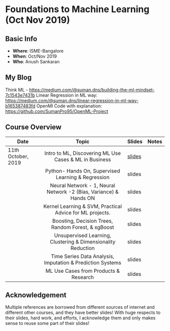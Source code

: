 # Foundations to Machine Learning (Oct Nov 2019)

## Basic Info
  - **Where**: ISME-Bangalore
  - **When**: Oct/Nov 2019
  - **Who**: Anush Sankaran

## My Blog

Think ML - https://medium.com/@suman.dns/building-the-ml-mindset-7c1543e7431b
Linear Regression in ML way: https://medium.com/@suman.dns/linear-regression-in-ml-way-b165387483fd
OpenMl Code with explanation: https://github.com/SumanPro95/OpenML-Project

## Course Overview

| Date                        |                                    Topic                                    | Slides | Notes |
|-----------------------------|:---------------------------------------------------------------------------:|--------|-------|
| 11th October, 2019  | Intro to ML, Discovering ML Use Cases & ML in Business     |   [slides](./lecture_notes/Lecture-1.pdf)      |       |
|   | Python- Hands On, Supervised Learning & Regression     |   slides[]()      |       |
|   | Neural Network - 1, Neural Network -2 (Bias, Variance) & Hands ON     |   slides[]()      |       |
|   | Kernel Learning & SVM, Practical Advice for ML projects.     |   slides[]()      |       |
|   | Boosting, Decision Trees, Random Forest, & xgBoost     |   slides[]()      |       |
|   | Unsupervised Learning, Clustering & Dimensionality Reduction    |   slides[]()      |       |
|   | Time Series Data Analysis, Imputation & Prediction Systems     |   slides[]()      |       |
|   | ML Use Cases from Products & Research    |   slides[]()      |       |

## Acknowledgement

Multiple references are borrowed from different sources of internet and different other courses, and they have better slides! With huge respects to their slides, hard work, and efforts, I acknowledge them and only makes sense to reuse some part of their slides!

